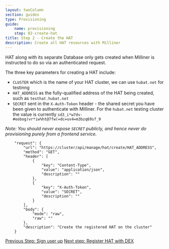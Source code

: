 ```yaml
---
layout: twoColumn
section: guides
type: Provisioning
guide: 
    name: provisioning
    step: 02-create-hat
title: Step 2 - Create the HAT
description: Create all HAT resources with Milliner
---
```


HAT along with its separate Database only gets created when Milliner is instructed to do so via an authenticated request.

The three key parameters for creating a HAT include:

- `CLUSTER` which is the name of your HAT cluster, we can use `hubat.net` for testinng
- `HAT_ADDRESS` as the fully-qualified address of the HAT being created, such as `testhat.hubat.net`
- `SECRET` sent in the `X-Auth-Token` header - the shared secret you have been given to authenticate with Milliner. For the `hubat.net` testing cluster the value is currently `sd3_i*w7dv-#eobog)vr*iw%ht@7fw(=dc=uv4=m3bzq69sf_9`

*Note: You should never expose `SECRET` publicly, and hence never do provisioning purely from a frontend service.*

```postman
	"request": {
		"url": "https://cluster/api/manage/hat/create/HAT_ADDRESS",
		"method": "GET",
		"header": [
			{
				"key": "Content-Type",
				"value": "application/json",
				"description": ""
			},
			{
				"key": "X-Auth-Token",
				"value": "SECRET",
				"description": ""
			}
		],
		"body": {
			"mode": "raw",
			"raw": ""
		},
		"description": "Create the registered HAT on the cluster"
	}
```

<nav class="pager-nav">
<a href="01-sign-up">Previous Step: Sign user up</a>
<a href="03-register-hat.html">Next step: Register HAT with DEX</a>
</nav>
